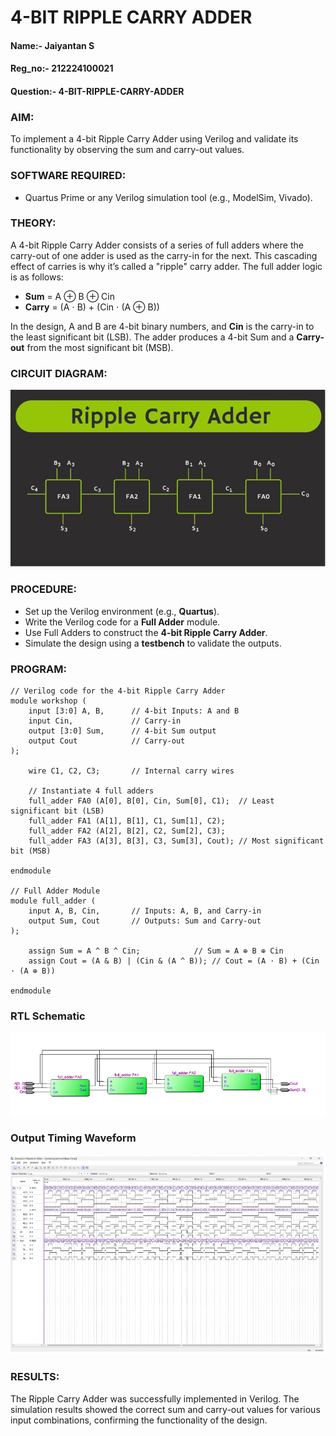 # 4-BIT RIPPLE CARRY ADDER

#### Name:- Jaiyantan S 
#### Reg_no:- 212224100021
#### Question:- 4-BIT-RIPPLE-CARRY-ADDER

### AIM:

To implement a 4-bit Ripple Carry Adder using Verilog and validate its functionality by observing the sum and carry-out values.


### SOFTWARE REQUIRED:

- Quartus Prime or any Verilog simulation tool (e.g., ModelSim, Vivado).


### THEORY:

A 4-bit Ripple Carry Adder consists of a series of full adders where the carry-out of one adder is used as the carry-in for the next. This cascading effect of carries is why it’s called a "ripple" carry adder. The full adder logic is as follows:

- **Sum** = A ⊕ B ⊕ Cin
- **Carry** = (A ⋅ B) + (Cin ⋅ (A ⊕ B))

In the design, A and B are 4-bit binary numbers, and **Cin** is the carry-in to the least significant bit (LSB). The adder produces a 4-bit Sum and a **Carry-out** from the most significant bit (MSB).

### CIRCUIT DIAGRAM:

!['image'](Cd.png)

### PROCEDURE:

- Set up the Verilog environment (e.g., **Quartus**).
- Write the Verilog code for a **Full Adder** module.
- Use Full Adders to construct the **4-bit Ripple Carry Adder**.
- Simulate the design using a **testbench** to validate the outputs.


### PROGRAM:

```
// Verilog code for the 4-bit Ripple Carry Adder
module workshop (
    input [3:0] A, B,      // 4-bit Inputs: A and B
    input Cin,             // Carry-in
    output [3:0] Sum,      // 4-bit Sum output
    output Cout            // Carry-out
);

    wire C1, C2, C3;       // Internal carry wires

    // Instantiate 4 full adders
    full_adder FA0 (A[0], B[0], Cin, Sum[0], C1);  // Least significant bit (LSB)
    full_adder FA1 (A[1], B[1], C1, Sum[1], C2);
    full_adder FA2 (A[2], B[2], C2, Sum[2], C3);
    full_adder FA3 (A[3], B[3], C3, Sum[3], Cout); // Most significant bit (MSB)

endmodule 

// Full Adder Module
module full_adder (
    input A, B, Cin,       // Inputs: A, B, and Carry-in
    output Sum, Cout       // Outputs: Sum and Carry-out
);

    assign Sum = A ^ B ^ Cin;            // Sum = A ⊕ B ⊕ Cin
    assign Cout = (A & B) | (Cin & (A ^ B)); // Cout = (A ⋅ B) + (Cin ⋅ (A ⊕ B))

endmodule
```

### RTL Schematic
!['RTL'](RTL.png)


### Output Timing Waveform

!['Out'](out.png)


### RESULTS:

The Ripple Carry Adder was successfully implemented in Verilog. The simulation results showed the correct sum and carry-out values for various input combinations, confirming the functionality of the design.

